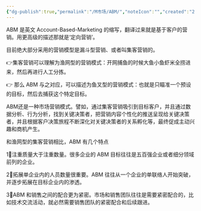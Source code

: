 ```yaml
---
{"dg-publish":true,"permalink":"/M市场/ABM/","noteIcon":"","created":"2024-04-17T15:16:59.000+08:00","updated":"2024-04-24T00:42:37.000+08:00"}
---
```



ABM 是英文 Account-Based-Marketing 的缩写，翻译过来就是基于客户的营销。用更高级的描述那就是‘定向营销’。

目前绝大部分采用的营销模型是漏斗型营销、或者叫集客营销的。

👉集客营销可以理解为渔网型的营销模式：开网捕鱼的时候大鱼小鱼虾米全捞进来，然后再进行人工分拣。

👉 那么 ABM 与之对应，可以描述为鱼叉型的营销模式：也就是只瞄准一个预设的目标，然后去捕获这个特定目标。

ABM还是一种市场营销模式。譬如，通过集客营销吸引到目标客户，并且通过数据分析、行为分析，找到关键决策者，把营销内容个性化的推送呈现给关键决策者，并且根据客户决策旅程不断深化对关键决策者的关系孵化等，最终促成主动兴趣和商机产生。

和渔网型的集客营销相比，ABM 有几个特点

1⃣️注重质量大于注重数量。很多企业的 ABM 目标往往是五百强企业或者细分领域前列的企业。

2⃣️拓展单企业内的人员数量很重要。ABM 往往从一个企业的单联络人开始突破，并逐步拓展在目标企业内的渗透。

3⃣️ABM 和销售之间的配合更为紧密。市场和销售团队往往是需要紧密配合的，比如技术交流活动，就必然需要销售团队的紧密配合和后续跟进。